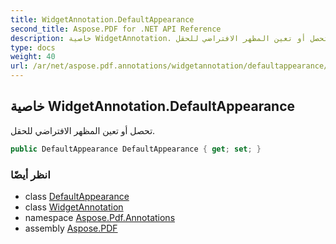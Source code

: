 ```yaml
---
title: WidgetAnnotation.DefaultAppearance
second_title: Aspose.PDF for .NET API Reference
description: خاصية WidgetAnnotation. تحصل أو تعين المظهر الافتراضي للحقل
type: docs
weight: 40
url: /ar/net/aspose.pdf.annotations/widgetannotation/defaultappearance/
---
```

## خاصية WidgetAnnotation.DefaultAppearance

تحصل أو تعين المظهر الافتراضي للحقل.

```csharp
public DefaultAppearance DefaultAppearance { get; set; }
```

### انظر أيضًا

* class [DefaultAppearance](../../defaultappearance/)
* class [WidgetAnnotation](../)
* namespace [Aspose.Pdf.Annotations](../../../aspose.pdf.annotations/)
* assembly [Aspose.PDF](../../../)